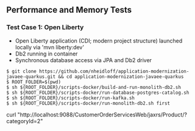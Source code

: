 ## Performance and Memory Tests

### Test Case 1: Open Liberty

* Open Liberty application (CDI; modern project structure) launched locally via 'mvn liberty:dev'
* Db2 running in container
* Synchronous database access via JPA and Db2 driver

```
$ git clone https://github.com/nheidloff/application-modernization-javaee-quarkus.git && cd application-modernization-javaee-quarkus
$ ROOT_FOLDER=$(pwd)
$ sh ${ROOT_FOLDER}/scripts-docker/build-and-run-monolith-db2.sh
$ sh ${ROOT_FOLDER}/scripts-docker/run-database-postgres-catalog.sh
$ sh ${ROOT_FOLDER}/scripts-docker/run-kafka.sh
$ sh ${ROOT_FOLDER}/scripts-docker/run-monolith-db2.sh first
```

curl "http://localhost:9088/CustomerOrderServicesWeb/jaxrs/Product/?categoryId=2"

